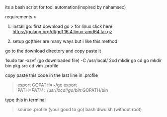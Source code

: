 its a bash script for tool automation(inspired by nahamsec)

requirements >

1. install go:
first download go >
for linux click here https://golang.org/dl/go1.16.4.linux-amd64.tar.gz

2. setup go(thier are many ways but i like this method

go to the download directory and copy paste it

1sudo tar -xzvf (go downloaded file) -C /usr/local/
2cd
mkdir go
cd go
mkdir bin pkg src
cd
vim .profile

copy paste this code in the last line in .profile

> export GOPATH=~/go
> export PATH=$PATH:/usr/local/go/bin:$GOPATH/bin

type this in terminal

> source .profile (your good to go)
> bash diwu.sh (without root)
